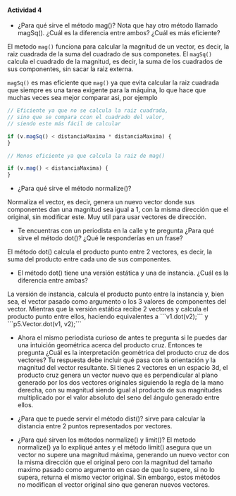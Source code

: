 #### Actividad 4

- ¿Para qué sirve el método mag()? Nota que hay otro método llamado magSq(). ¿Cuál es la diferencia entre ambos? ¿Cuál es más eficiente?

<sl>

El metodo ```mag()``` funciona para calcular la magnitud de un vector, es decir, la raiz cuadrada de la suma del cuadrado de sus componetes. El ```magSq()``` calcula el cuadrado de la magnitud, es decir, la suma de los cuadrados de sus componentes, sin sacar la raiz externa.

```magSq()``` es mas eficiente que ```mag()``` ya que evita calcular la raiz cuadrada que siempre es una tarea exigente para la máquina, lo que hace que muchas veces sea mejor comparar asi, por ejemplo

```js
// Eficiente ya que no se calcula la raiz cuadrada,
// sino que se compara ccon el cuadrado del valor,
// siendo este más fácil de calcular

if (v.magSq() < distanciaMaxima * distanciaMaxima) {
}

// Menos eficiente ya que calcula la raiz de mag()

if (v.mag() < distanciaMaxima) {
}
```

<sl>

- ¿Para qué sirve el método normalize()?
<sl>
Normaliza el vector, es decir, genera un nuevo vector donde sus componentes dan una magnitud sea igual a 1, con la misma dirección que el original, sin modificar este. Muy util para usar vectores de dirección.

<sl>

- Te encuentras con un periodista en la calle y te pregunta ¿Para qué sirve el método dot()? ¿Qué le responderías en un frase?
<sl>
El método dot() calcula el producto punto entre 2 vectores, es decir, la suma del producto entre cada uno de sus componentes.

<sl>

- El método dot() tiene una versión estática y una de instancia. ¿Cuál es la diferencia entre ambas?
<sl>
La versión de instancia, calcula el producto punto entre la instancia y, bien sea, el vector pasado como argumento o los 3 valores de componentes del vector. Mientras que la versión estática recibe 2 vectores y calcula el producto punto entre ellos, haciendo equivalentes a ```v1.dot(v2);``` y ```p5.Vector.dot(v1, v2);```

<sl>

- Ahora el mismo periodista curioso de antes te pregunta si le puedes dar una intuición geométrica acerca del producto cruz. Entonces te pregunta ¿Cuál es la interpretación geométrica del producto cruz de dos vectores? Tu respuesta debe incluir qué pasa con la orientación y la magnitud del vector resultante.
  <sl>
  Si tienes 2 vectores en un espacio 3d, el producto cruz genera un vector nuevo que es perpendicular al plano generado por los dos vectores originales siguiendo la regla de la mano derecha, con su magnitud siendo igual al producto de sus magnitudes multiplicado por el valor absoluto del seno del ángulo generado entre ellos.

<sl>


- ¿Para que te puede servir el método dist()?
  <sl>
  sirve para calcular la distancia entre 2 puntos representados por vectores.

<sl>

- ¿Para qué sirven los métodos normalize() y limit()?
  <sl>
  El metodo normalize() ya lo expliqué antes y el método limit() asegura que un vector no supere una magnitud máxima, generando un nuevo vector con la misma dirección que el original pero con la magnitud del tamaño maximo pasado como argumento en csao de que lo supere, si no lo supera, returna el mismo vector original. Sin embargo, estos métodos no modifican el vector original sino que generan nuevos vectores.